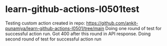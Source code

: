 # learn-github-actions-l0501test
Testing custom action created in repo: https://github.com/ankit-punamiya/learn-github-actions-l0501/tree/main
Doing one round of test for successful action run. Got 400 after this round in API response.
Doing second round of test for successful action run
